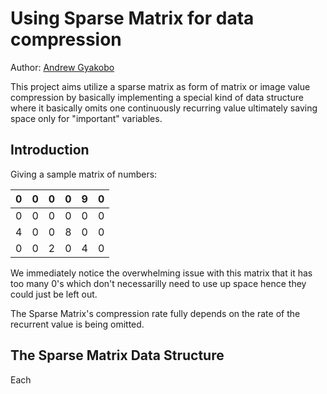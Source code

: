 # Using Sparse Matrix for data compression

Author: [Andrew Gyakobo](https://github.com/Gyakobo)

This project aims utilize a sparse matrix as form of matrix or image value compression by basically implementing a special kind of data structure where it basically omits one continuously recurring value ultimately saving space only for "important" variables. 

## Introduction

Giving a sample matrix of numbers:

 0 | 0 | 0 | 0 | 9 | 0 |
---|---|---|---|---|---|
 0 | 0 | 0 | 0 | 0 | 0 |
 4 | 0 | 0 | 8 | 0 | 0 |
 0 | 0 | 2 | 0 | 4 | 0 |

We immediately notice the overwhelming issue with this matrix that it has too many 0's which don't necessarilly need to use up space hence they could just be left out. 

The Sparse Matrix's compression rate fully depends on the rate of the recurrent value is being omitted. 

## The Sparse Matrix Data Structure

Each




